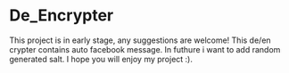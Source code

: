 # De_Encrypter
This project is in early stage, any suggestions are welcome!
This de/en crypter contains auto facebook message.
In futhure i want to add random generated salt.
I hope you will enjoy my project :).
